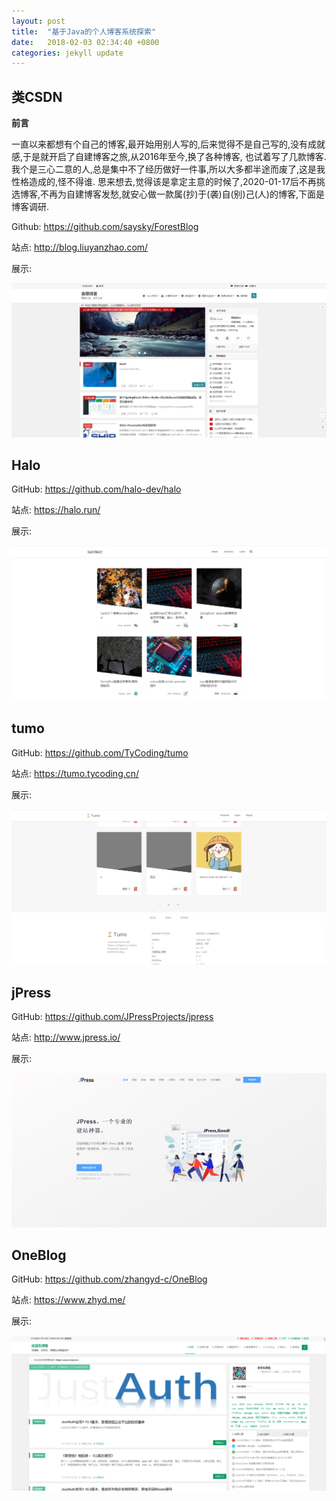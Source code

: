 ```yaml
---
layout: post
title:  "基于Java的个人博客系统探索"
date:   2018-02-03 02:34:40 +0800
categories: jekyll update
---
```


## 类CSDN

**前言** 

一直以来都想有个自己的博客,最开始用别人写的,后来觉得不是自己写的,没有成就感,于是就开启了自建博客之旅,从2016年至今,换了各种博客, 也试着写了几款博客. 我个是三心二意的人,总是集中不了经历做好一件事,所以大多都半途而废了,这是我性格造成的,怪不得谁. 思来想去,觉得该是拿定主意的时候了,2020-01-17后不再挑选博客,不再为自建博客发愁,就安心做一款属(抄)于(袭)自(别)己(人)的博客,下面是博客调研.

Github: https://github.com/saysky/ForestBlog

站点: http://blog.liuyanzhao.com/

展示:

![ForestBlog](/assets/1.png)



## Halo

GitHub: https://github.com/halo-dev/halo

站点: https://halo.run/

展示:

![halo](/assets/2.png)





## tumo

GitHub: https://github.com/TyCoding/tumo

站点: https://tumo.tycoding.cn/

展示:

![tumo](/assets/3.png)



## jPress

GitHub: https://github.com/JPressProjects/jpress

站点: http://www.jpress.io/

展示:

![jpress](/assets/4.png)



## OneBlog

GitHub: https://github.com/zhangyd-c/OneBlog

站点: https://www.zhyd.me/

展示:

![OneBlog](/assets/5.png)